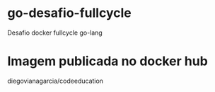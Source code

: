 # go-desafio-fullcycle
Desafio docker fullcycle go-lang

# Imagem publicada no docker hub
diegovianagarcia/codeeducation
